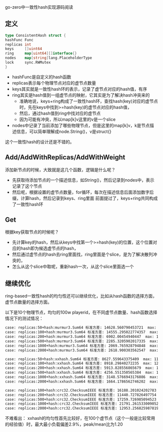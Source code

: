 go-zero中一致性hash实现源码阅读

## 定义

```go
type ConsistentHash struct {
hashFunc Func
replicas int
keys     []uint64
ring     map[uint64][]interface{}
nodes    map[string]lang.PlaceholderType
lock     sync.RWMutex
}
```

- hashFunc是自定义的hash函数
- replicas表示每个物理节点对应的虚节点数量
- keys其实就是一致性hash环的表示，记录了虚节点对应的hash值，有序
- ring其实是hash值到一组虚节点的映射，它其实是为了解决hash冲突来的
    - 准确地说，keys+ring构成了一致性hash环，查找hash(key)对应的虚节点时，先在keys中找到>=hash(key)的虚节点对应的hash值，
    - 然后，通过hash值到ring中找对应的虚节点
    - 因为可能有冲突，所以map[k]v这里的v是一个slice
- nodes中记录了当前添加了哪些物理节点，但是这里的map[k]v，k是节点描述信息，可以简单理解成node.String()，v是struct{}

这个一致性hash的设计还是不错的。

## Add/AddWithReplicas/AddWithWeight

添加新节点的时候，大致就是这几个函数，逻辑是什么呢？

- 先获取待添加节点的一个描述信息，如String()，然后记录到nodes中，表示记录了这个节点
- 然后呢，根据设置的虚节点数量，for循环，每次在描述信息后面添加数字后缀，计算hash，然后记录到keys、ring里面
  前面提过了，keys+ring共同构成了一致性hash环

## Get

根据key获取节点的时候呢？

- 先计算key的hash，然后从keys中找第一个>=hash(key)的位置，这个位置对应的hash即为候选虚节点的hash，
- 然后通过虚节点的hash去ring里面找，ring里面是个slice，是为了解决散列冲突的，
- 怎么从这个slice中取呢，重新hash一次，从这个slice里面选一个

## 继续优化

ring-based一致性hash的均匀性还可以继续优化，比如从hash函数的选择方面，虚节点数量的选择方面。

以下是10个物理节点，均匀的100w playerid，在不同虚节点数量、hash函数选择情况下的测试情况：

```bash
case: replicas:50+hash:murmur3.Sum64 标准方差: 14628.560790453721  max: 126737  min: 76395 (max-min)/times: 0.050342 peak/mean: 1.26737
case: replicas:100+hash:murmur3.Sum64 标准方差: 14555.295022774357  max: 127129  min: 76438 (max-min)/times: 0.050691 peak/mean: 1.27129 *
case: replicas:200+hash:murmur3.Sum64 标准方差: 6902.00454940447  max: 110178  min: 85121 (max-min)/times: 0.025057 peak/mean: 1.10178
case: replicas:500+hash:murmur3.Sum64 标准方差: 2285.3205902017335  max: 105277  min: 97136 (max-min)/times: 0.008141 peak/mean: 1.05277
case: replicas:1000+hash:murmur3.Sum64 标准方差: 2069.765928794848  max: 104603  min: 97606 (max-min)/times: 0.006997 peak/mean: 1.04603
case: replicas:2000+hash:murmur3.Sum64 标准方差: 2618.900303562547  max: 104628  min: 94870 (max-min)/times: 0.009758 peak/mean: 1.04628

case: replicas:50+hash:xxhash.Sum64 标准方差: 8627.559643375409  max: 119229  min: 91110 (max-min)/times: 0.028119 peak/mean: 1.19229
case: replicas:100+hash:xxhash.Sum64 标准方差: 8918.29840272235  max: 120236  min: 90692 (max-min)/times: 0.029544 peak/mean: 1.20236 *
case: replicas:200+hash:xxhash.Sum64 标准方差: 5913.828556865679  max: 111947  min: 89811 (max-min)/times: 0.022136 peak/mean: 1.11947
case: replicas:500+hash:xxhash.Sum64 标准方差: 4256.551350565384  max: 107631  min: 93326 (max-min)/times: 0.014305 peak/mean: 1.07631
case: replicas:1000+hash:xxhash.Sum64 标准方差: 3148.5766943176086  max: 106134  min: 95150 (max-min)/times: 0.010984 peak/mean: 1.06134
case: replicas:2000+hash:xxhash.Sum64 标准方差: 1664.1786562746202  max: 103375  min: 96885 (max-min)/times: 0.00649 peak/mean: 1.03375

case: replicas:100+hash:crc32.ChecksumIEEE 标准方差: 16188.201024202783  max: 121890  min: 69629 (max-min)/times: 0.052261 peak/mean: 1.2189
case: replicas:200+hash:crc32.ChecksumIEEE 标准方差: 11440.727826497754  max: 126050  min: 82970 (max-min)/times: 0.04308 peak/mean: 1.2605 *
case: replicas:500+hash:crc32.ChecksumIEEE 标准方差: 17259.726985094523  max: 130659  min: 69507 (max-min)/times: 0.061152 peak/mean: 1.30659
case: replicas:1000+hash:crc32.ChecksumIEEE 标准方差: 21791.261533009052  max: 137256  min: 72892 (max-min)/times: 0.064364 peak/mean: 1.37256
case: replicas:2000+hash:crc32.ChecksumIEEE 标准方差: 12953.256825987819  max: 120299  min: 73664 (max-min)/times: 0.046635 peak/mean: 1.20299
```

不难看出： xxhash的均匀性首先比较好，在100个虚节点（这个一般是比较常用的经验值）时，最大最小负载偏差2.9%，peak/mean比为1.20
